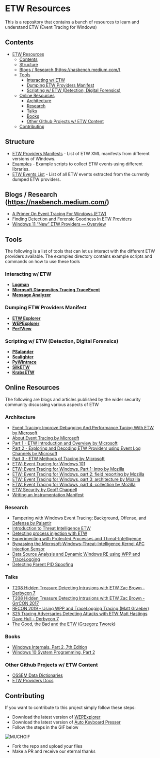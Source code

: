 # ETW Resources

This is a repository that contains a bunch of resources to learn and understand ETW (Event Tracing for Windows)

## Contents

- [ETW Resources](#etw-resources)
  - [Contents](#contents)
  - [Structure](#structure)
  - [Blogs / Research (<https://nasbench.medium.com/>)](#blogs--research-httpsnasbenchmediumcom)
  - [Tools](#tools)
    - [Interacting w/ ETW](#interacting-w-etw)
    - [Dumping ETW Providers Manifest](#dumping-etw-providers-manifest)
    - [Scripting w/ ETW (Detection, Digital Forensics)](#scripting-w-etw-detection-digital-forensics)
  - [Online Resources](#online-resources)
    - [Architecture](#architecture)
    - [Research](#research)
    - [Talks](#talks)
    - [Books](#books)
    - [Other Github Projects w/ ETW Content](#other-github-projects-w-etw-content)
  - [Contributing](#contributing)

## Structure

- [ETW Providers Manifests](https://github.com/nasbench/ETW-Resources/tree/main/ETW%20Providers%20Manifests) - List of ETW XML manifests from different versions of Windows.
- [Examples](https://github.com/nasbench/ETW-Resources/tree/main/Examples) - Example scripts to collect ETW events using different libraries.
- [ETW Events List](https://github.com/nasbench/ETW-Resources/tree/main/ETW%20Events%20List) - List of all ETW events extracted from the currently dumped ETW providers.

## Blogs / Research (<https://nasbench.medium.com/>)

- [A Primer On Event Tracing For Windows (ETW)](https://nasbench.medium.com/a-primer-on-event-tracing-for-windows-etw-997725c082bf)
- [Finding Detection and Forensic Goodness In ETW Providers](https://nasbench.medium.com/finding-detection-and-forensic-goodness-in-etw-providers-7c7a2b5b5f4f)
- [Windows 11 “New” ETW Providers — Overview](https://nasbench.medium.com/windows-11-new-etw-providers-overview-a2a5fbc85775)

## Tools

The following is a list of tools that can let us interact with the different ETW providers available. The examples directory contains example scripts and commands on how to use these tools

### Interacting w/ ETW

- [**Logman**](https://docs.microsoft.com/en-us/windows-server/administration/windows-commands/logman)
- [**Microsoft.Diagnostics.Tracing.TraceEvent**](nuget.org/packages/Microsoft.Diagnostics.Tracing.TraceEvent/)
- [**Message Analyzer**](https://github.com/riverar/messageanalyzer-archive)

### Dumping ETW Providers Manifest

- [**ETW Explorer**](https://github.com/zodiacon/EtwExplorer/)
- [**WEPExplorer**](https://github.com/lallousx86/WinTools/tree/master/WEPExplorer)
- [**PerfView**](https://github.com/microsoft/perfview)

### Scripting w/ ETW (Detection, Digital Forensics)

- [**PSalander**](https://github.com/matthastings/PSalander)
- [**Sealighter**](https://github.com/pathtofile/Sealighter)
- [**PyWintrace**](https://github.com/fireeye/pywintrace)
- [**SilkETW**](https://github.com/fireeye/SilkETW)
- [**KrabsETW**](https://github.com/microsoft/krabsetw/)

## Online Resources

The following are blogs and articles published by the wider security community discussing various aspects of ETW

### Architecture

- [Event Tracing: Improve Debugging And Performance Tuning With ETW by Microsoft](https://docs.microsoft.com/en-us/archive/msdn-magazine/2007/april/event-tracing-improve-debugging-and-performance-tuning-with-etw)
- [About Event Tracing by Microsoft](https://docs.microsoft.com/en-us/windows/desktop/etw/about-event-tracing)
- [Part 1 - ETW Introduction and Overview by Microsoft](https://web.archive.org/web/20200725154736/https://docs.microsoft.com/en-us/archive/blogs/ntdebugging/part-1-etw-introduction-and-overview)
- [Part 2 - Exploring and Decoding ETW Providers using Event Log Channels by Microsoft](https://web.archive.org/web/20200816023246/https://docs.microsoft.com/en-us/archive/blogs/ntdebugging/part-2-exploring-and-decoding-etw-providers-using-event-log-channels)
- [Part 3 - ETW Methods of Tracing by Microsoft](https://web.archive.org/web/20200731060805/https://docs.microsoft.com/en-us/archive/blogs/ntdebugging/part-3-etw-methods-of-tracing)
- [ETW: Event Tracing for Windows 101](https://www.ired.team/miscellaneous-reversing-forensics/windows-kernel-internals/etw-event-tracing-for-windows-101)
- [ETW: Event Tracing for Windows, Part 1: Intro by Mozilla](https://blog.mozilla.org/sfink/2010/11/01/etw-part-1-intro/)
- [ETW: Event Tracing for Windows, part 2: field reporting by Mozilla](https://blog.mozilla.org/sfink/2010/11/01/etw-part-2-field-reporting/)
- [ETW: Event Tracing for Windows, part 3: architecture by Mozilla](https://blog.mozilla.org/sfink/2010/11/02/etw-part-3-architecture/)
- [ETW: Event Tracing for Windows, part 4: collection by Mozilla](https://blog.mozilla.org/sfink/2010/11/03/etw-part-4-collection/)
- [ETW Security by Geoff Chappell](https://www.geoffchappell.com/studies/windows/km/ntoskrnl/api/etw/secure/index.htm)
- [Writing an Instrumentation Manifest](https://docs.microsoft.com/en-us/windows/win32/wes/writing-an-instrumentation-manifest)

### Research

- [Tampering with Windows Event Tracing: Background, Offense, and Defense by Palantir](https://blog.palantir.com/tampering-with-windows-event-tracing-background-offense-and-defense-4be7ac62ac63)
- [Introduction to Threat Intelligence ETW](https://undev.ninja/introduction-to-threat-intelligence-etw/)
- [Detecting process injection with ETW](https://blog.redbluepurple.io/windows-security-research/kernel-tracing-injection-detection)
- [Experimenting with Protected Processes and Threat-Intelligence](https://blog.tofile.dev/2020/12/16/elam.html)
- [Bypassing the Microsoft-Windows-Threat-Intelligence Kernel APC Injection Sensor](https://medium.com/@philiptsukerman/bypassing-the-microsoft-windows-threat-intelligence-kernel-apc-injection-sensor-92266433e0b0)
- [Data Source Analysis and Dynamic Windows RE using WPP and TraceLogging](https://posts.specterops.io/data-source-analysis-and-dynamic-windows-re-using-wpp-and-tracelogging-e465f8b653f7)
- [Detecting Parent PID Spoofing](https://blog.f-secure.com/detecting-parent-pid-spoofing/)

### Talks

- [T208 Hidden Treasure Detecting Intrusions with ETW Zac Brown - Derbycon 7](https://www.youtube.com/watch?v=VABMu05mYww&ab_channel=AdrianCrenshaw)
- [T208 Hidden Treasure Detecting Intrusions with ETW Zac Brown - GrrCON 2017](https://www.youtube.com/watch?v=ppGmRUhQO80&ab_channel=AdrianCrenshaw)
- [RECON 2019 - Using WPP and TraceLogging Tracing (Matt Graeber)](https://www.youtube.com/watch?v=l2co6ZCQCXU)
- [S25 Tracing Adversaries Detecting Attacks with ETW Matt Hastings Dave Hull - Derbycon 7](https://www.youtube.com/watch?v=3RwADlGX40o)
- [The Good, the Bad and the ETW (Grzegorz Tworek)](https://www.youtube.com/watch?v=0XTdCxq7kCY)

### Books

- [Windows Internals, Part 2, 7th Edition](https://www.microsoftpressstore.com/store/windows-internals-part-2-9780135462331)
- [Windows 10 System Programming, Part 2](https://leanpub.com/windows10systemprogrammingpart2)

### Other Github Projects w/ ETW Content

- [OSSEM Data Dictionaries](https://github.com/OTRF/OSSEM-DD)
- [ETW Providers Docs](https://github.com/repnz/etw-providers-docs)

## Contributing

If you want to contribute to this project simply follow these steps:

- Download the latest version of [WEPExplorer](https://github.com/lallousx86/WinTools/tree/master/WEPExplorer)
- Download the latest version of [Auto Keyboard Presser](https://www.autosofted.com/auto_keyboard_presser/)
- Follow the steps in the GIF below

![MUCHGIF](https://user-images.githubusercontent.com/8741929/138963332-9d59bbfa-09b4-43c4-8958-4c4f98b1a2ca.gif)

- Fork the repo and upload your files
- Make a PR and receive our eternal thanks
